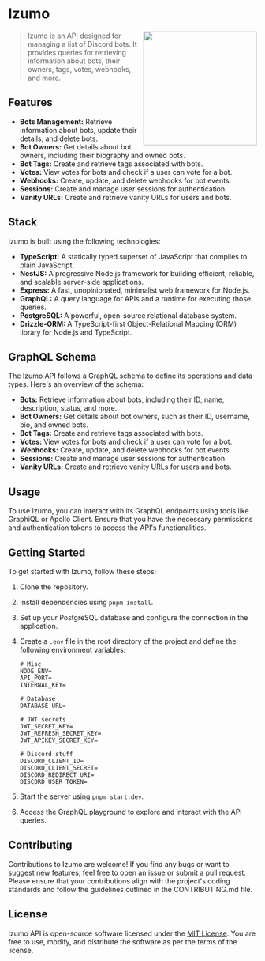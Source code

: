 # Izumo
<a href="https://azurlane.koumakan.jp/wiki/Izumo"><img align='right' src="https://azurlane.netojuu.com/images/8/87/IzumoShipyardIcon.png" width="230"></a>
> Izumo is an API designed for managing a list of Discord bots. It provides queries for retrieving information about bots, their owners, tags, votes, webhooks, and more.

## Features

- **Bots Management:** Retrieve information about bots, update their details, and delete bots.
- **Bot Owners:** Get details about bot owners, including their biography and owned bots.
- **Bot Tags:** Create and retrieve tags associated with bots.
- **Votes:** View votes for bots and check if a user can vote for a bot.
- **Webhooks:** Create, update, and delete webhooks for bot events.
- **Sessions:** Create and manage user sessions for authentication.
- **Vanity URLs:** Create and retrieve vanity URLs for users and bots.

## Stack

Izumo is built using the following technologies:

- **TypeScript:** A statically typed superset of JavaScript that compiles to plain JavaScript.
- **NestJS:** A progressive Node.js framework for building efficient, reliable, and scalable server-side applications.
- **Express:** A fast, unopinionated, minimalist web framework for Node.js.
- **GraphQL:** A query language for APIs and a runtime for executing those queries.
- **PostgreSQL:** A powerful, open-source relational database system.
- **Drizzle-ORM:** A TypeScript-first Object-Relational Mapping (ORM) library for Node.js and TypeScript.

## GraphQL Schema

The Izumo API follows a GraphQL schema to define its operations and data types. Here's an overview of the schema:

- **Bots:** Retrieve information about bots, including their ID, name, description, status, and more.
- **Bot Owners:** Get details about bot owners, such as their ID, username, bio, and owned bots.
- **Bot Tags:** Create and retrieve tags associated with bots.
- **Votes:** View votes for bots and check if a user can vote for a bot.
- **Webhooks:** Create, update, and delete webhooks for bot events.
- **Sessions:** Create and manage user sessions for authentication.
- **Vanity URLs:** Create and retrieve vanity URLs for users and bots.

## Usage

To use Izumo, you can interact with its GraphQL endpoints using tools like GraphiQL or Apollo Client. Ensure that you have the necessary permissions and authentication tokens to access the API's functionalities.

## Getting Started

To get started with Izumo, follow these steps:

1. Clone the repository.
2. Install dependencies using `pnpm install`.
3. Set up your PostgreSQL database and configure the connection in the application.
4. Create a `.env` file in the root directory of the project and define the following environment variables:

    ```plaintext
	# Misc
    NODE_ENV=
    API_PORT=
    INTERNAL_KEY=

	# Database
    DATABASE_URL=

	# JWT secrets
    JWT_SECRET_KEY=
    JWT_REFRESH_SECRET_KEY=
    JWT_APIKEY_SECRET_KEY=

	# Discord stuff 
	DISCORD_CLIENT_ID=
    DISCORD_CLIENT_SECRET=
    DISCORD_REDIRECT_URI=
    DISCORD_USER_TOKEN=
    ```
5. Start the server using `pnpm start:dev`.
6. Access the GraphQL playground to explore and interact with the API queries.

## Contributing	

Contributions to Izumo are welcome! If you find any bugs or want to suggest new features, feel free to open an issue or submit a pull request. Please ensure that your contributions align with the project's coding standards and follow the guidelines outlined in the CONTRIBUTING.md file.

## License

Izumo API is open-source software licensed under the [MIT License](LICENSE). You are free to use, modify, and distribute the software as per the terms of the license.
